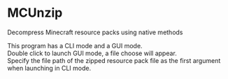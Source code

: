 # MCUnzip
Decompress Minecraft resource packs using native methods

This program has a CLI mode and a GUI mode.<br>
Double click to launch GUI mode, a file choose will appear.<br>
Specify the file path of the zipped resource pack file as the first argument when launching in CLI mode.